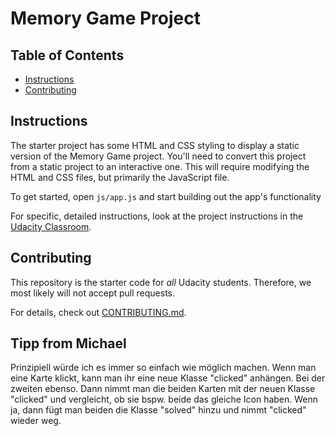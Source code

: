 # Memory Game Project

## Table of Contents

* [Instructions](#instructions)
* [Contributing](#contributing)

## Instructions

The starter project has some HTML and CSS styling to display a static version of the Memory Game project. You'll need to convert this project from a static project to an interactive one. This will require modifying the HTML and CSS files, but primarily the JavaScript file.

To get started, open `js/app.js` and start building out the app's functionality

For specific, detailed instructions, look at the project instructions in the [Udacity Classroom](https://classroom.udacity.com/me).

## Contributing

This repository is the starter code for _all_ Udacity students. Therefore, we most likely will not accept pull requests.

For details, check out [CONTRIBUTING.md](CONTRIBUTING.md).

## Tipp from Michael
Prinzipiell würde ich es immer so einfach wie möglich machen. Wenn man eine Karte klickt, kann man ihr eine neue Klasse "clicked" anhängen. Bei der zweiten ebenso. Dann nimmt man die beiden Karten mit der neuen Klasse "clicked" und vergleicht, ob sie bspw. beide das gleiche Icon haben. Wenn ja, dann fügt man beiden die Klasse "solved" hinzu und nimmt "clicked" wieder weg.
